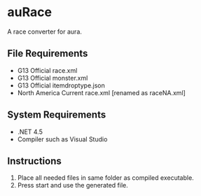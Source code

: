 auRace
==============================
A race converter for aura.

File Requirements
------------------------------
- G13 Official race.xml
- G13 Official monster.xml
- G13 Official itemdroptype.json
- North America Current race.xml [renamed as raceNA.xml]

System Requirements
------------------------------
- .NET 4.5
- Compiler such as Visual Studio

Instructions
------------------------------
1. Place all needed files in same folder as compiled executable.
2. Press start and use the generated file.
